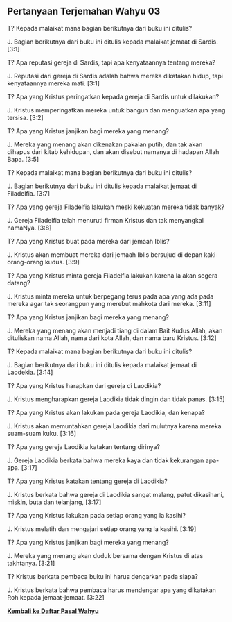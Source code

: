﻿## Pertanyaan Terjemahan Wahyu 03 ##

T? Kepada malaikat mana bagian berikutnya dari buku ini ditulis?

J. Bagian berikutnya dari buku ini ditulis kepada malaikat jemaat di Sardis. [3:1]

T? Apa reputasi gereja di Sardis, tapi apa kenyataannya tentang mereka?

J. Reputasi dari gereja di Sardis adalah bahwa mereka dikatakan hidup, tapi kenyataannya mereka mati. [3:1]

T? Apa yang Kristus peringatkan kepada gereja di Sardis untuk dilakukan?

J. Kristus memperingatkan mereka untuk bangun dan menguatkan apa yang tersisa. [3:2]

T? Apa yang Kristus janjikan bagi mereka yang menang?

J. Mereka yang menang akan dikenakan pakaian putih, dan tak akan dihapus dari kitab kehidupan, dan akan disebut namanya di hadapan Allah Bapa. [3:5]

T? Kepada malaikat mana bagian berikutnya dari buku ini ditulis?

J. Bagian berikutnya dari buku ini ditulis kepada malaikat jemaat di Filadelfia. [3:7]

T? Apa yang gereja Filadelfia lakukan meski kekuatan mereka tidak banyak?

J. Gereja Filadelfia telah menuruti firman Kristus dan tak menyangkal namaNya. [3:8]

T? Apa yang Kristus buat pada mereka dari jemaah Iblis?

J. Kristus akan membuat mereka dari jemaah Iblis bersujud di depan kaki orang-orang kudus. [3:9]

T? Apa yang Kristus minta gereja Filadelfia lakukan karena Ia akan segera datang?

J. Kristus minta mereka untuk berpegang terus pada apa yang ada pada mereka agar tak seorangpun yang merebut mahkota dari mereka. [3:11]

T? Apa yang Kristus janjikan bagi mereka yang menang?

J. Mereka yang menang akan menjadi tiang di dalam Bait Kudus Allah, akan dituliskan nama Allah, nama dari kota Allah, dan nama baru Kristus. [3:12]

T? Kepada malaikat mana bagian berikutnya dari buku ini ditulis?

J. Bagian berikutnya dari buku ini ditulis kepada malaikat jemaat di Laodekia. [3:14]

T? Apa yang Kristus harapkan dari gereja di Laodikia?

J. Kristus mengharapkan gereja Laodikia tidak dingin dan tidak panas. [3:15]

T? Apa yang Kristus akan lakukan pada gereja Laodikia, dan kenapa?

J. Kristus akan memuntahkan gereja Laodikia dari mulutnya karena mereka suam-suam kuku. [3:16]

T? Apa yang gereja Laodikia katakan tentang dirinya?

J. Gereja Laodikia berkata bahwa mereka kaya dan tidak kekurangan apa-apa. [3:17]

T? Apa yang Kristus katakan tentang gereja di Laodikia?

J. Kristus berkata bahwa gereja di Laodikia sangat malang, patut dikasihani, miskin, buta dan telanjang,  [3:17]

T? Apa yang Kristus lakukan pada setiap orang yang Ia kasihi?

J. Kristus melatih dan mengajari setiap orang yang Ia kasihi. [3:19]

T? Apa yang Kristus janjikan bagi mereka yang menang?

J. Mereka yang menang akan duduk bersama dengan Kristus di atas takhtanya. [3:21]

T? Kristus berkata pembaca buku ini harus dengarkan pada siapa?

J. Kristus berkata bahwa pembaca harus mendengar apa yang dikatakan Roh kepada jemaat-jemaat. [3:22]

__[Kembali ke Daftar Pasal Wahyu](./)__

